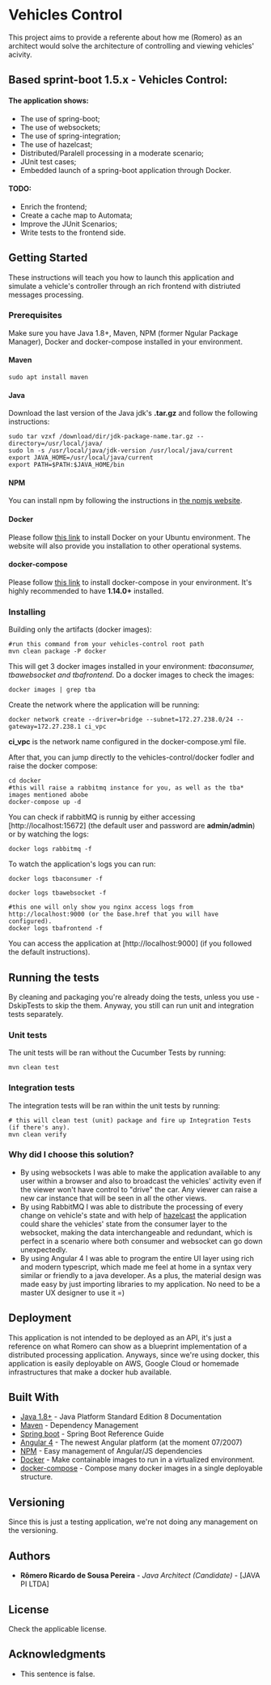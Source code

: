 # Vehicles Control

This project aims to provide a referente about how me (Romero) as an architect would solve the architecture of controlling and viewing vehicles' acivity. 

## Based sprint-boot 1.5.x - Vehicles Control:
 
#### The application shows:
* The use of spring-boot;
* The use of websockets;
* The use of spring-integration;
* The use of hazelcast;
* Distributed/Paralell processing in a moderate scenario;
* JUnit test cases;
* Embedded launch of a spring-boot application through Docker.

#### TODO:
* Enrich the frontend;
* Create a cache map to Automata;
* Improve the JUnit Scenarios;
* Write tests to the frontend side.

## Getting Started

These instructions will teach you how to launch this application and simulate a vehicle's controller through an rich frontend with distriuted messages processing.

### Prerequisites

Make sure you have Java 1.8+, Maven, NPM (former Ngular Package Manager),  Docker and docker-compose installed in your environment.

#### Maven
```
sudo apt install maven
```

#### Java
Download the last version of the Java jdk's **.tar.gz** and follow the following instructions:
```
sudo tar vzxf /download/dir/jdk-package-name.tar.gz --directory=/usr/local/java/
sudo ln -s /usr/local/java/jdk-version /usr/local/java/current
export JAVA_HOME=/usr/local/java/current
export PATH=$PATH:$JAVA_HOME/bin
```

#### NPM
You can install npm by following the instructions in [the npmjs website](https://docs.npmjs.com/getting-started/installing-node).

#### Docker
Please follow [this link](https://docs.docker.com/engine/installation/linux/docker-ce/ubuntu/) to install Docker on your Ubuntu environment. The website will also provide you installation to other operational systems.

#### docker-compose
Please follow [this link](https://docs.docker.com/compose/install/) to install docker-compose in your environment. It's highly recommended to have **1.14.0+** installed.


### Installing


Building only the artifacts (docker images):

```
#run this command from your vehicles-control root path
mvn clean package -P docker
```
This will get 3 docker images installed in your environment: *tbaconsumer, tbawebsocket and tbafrontend*. Do a docker images to check the images:
```
docker images | grep tba
```
Create the network where the application will be running:
```
docker network create --driver=bridge --subnet=172.27.238.0/24 --gateway=172.27.238.1 ci_vpc
```
**ci_vpc** is the network name configured in the docker-compose.yml file.

After that, you can jump directly to the vehicles-control/docker fodler and raise the docker compose:
```
cd docker
#this will raise a rabbitmq instance for you, as well as the tba* images mentioned abobe
docker-compose up -d
```

You can check if rabbitMQ is runnig by either accessing [http://localhost:15672] (the default user and password are **admin/admin**) or by watching the logs:
```
docker logs rabbitmq -f
```
To watch the application's logs you can run:
```
docker logs tbaconsumer -f
```
```
docker logs tbawebsocket -f
```
```
#this one will only show you nginx access logs from http://localhost:9000 (or the base.href that you will have configured). 
docker logs tbafrontend -f
```
You can access the application at [http://localhost:9000] (if you followed the default instructions).


## Running the tests

By cleaning and packaging you're already doing the tests, unless you use -DskipTests to skip the them. Anyway, you still can run unit and integration tests separately.

### Unit tests

The unit tests will be ran without the Cucumber Tests by running:

```
mvn clean test
```
### Integration tests

The integration tests will be ran within the unit tests by running:

```
# this will clean test (unit) package and fire up Integration Tests (if there's any).
mvn clean verify
```

### Why did I choose this solution?
- By using websockets I was able to make the application available to any user within a browser and also to broadcast the vehicles' activity even if the viewer won't have control to "drive" the car. Any viewer can raise a new car instance that will be seen in all the other views.
- By using RabbitMQ I was able to distribute the processing of every change on vehicle's state and with help of [hazelcast](https://hazelcast.com/) the application could share the vehicles' state from the consumer layer to the websocket, making the data interchangeable and redundant, which is perfect in a scenario where both consumer and websocket can go down unexpectedly.
- By using Angular 4 I was able to program the entire UI layer using rich and modern typescript, which made me feel at home in a syntax very similar or friendly to a java developer. As a plus, the material design was made easy by just importing libraries to my application. No need to be a master UX designer to use it =)


## Deployment

This application is not intended to be deployed as an API, it's just a reference on what Romero can show as a blueprint implementation of a distributed processing application. Anyways, since we're using docker, this application is easily deployable on AWS, Google Cloud or homemade infrastructures that make a docker hub available.

## Built With

* [Java 1.8+](http://docs.oracle.com/javase/8/docs/) - Java Platform Standard Edition 8 Documentation
* [Maven](https://maven.apache.org/) - Dependency Management
* [Spring boot](https://docs.spring.io/spring-boot/docs/1.5.x/reference/htmlsingle/) - Spring Boot Reference Guide
* [Angular 4](https://angular.io/) - The newest Angular platform (at the moment 07/2007)
* [NPM](https://www.npmjs.com/) - Easy management of Angular/JS dependencies
* [Docker](https://www.docker.com/) - Make containable images to run in a virtualized environment.
* [docker-compose](https://docs.docker.com/compose/install/) - Compose many docker images in a single deployable structure.

## Versioning

Since this is just a testing application, we're not doing any management on the versioning.

## Authors

* **Rômero Ricardo de Sousa Pereira** - *Java Architect (Candidate)* - [JAVA PI LTDA]

## License

Check the applicable license.

## Acknowledgments

* This sentence is false.
